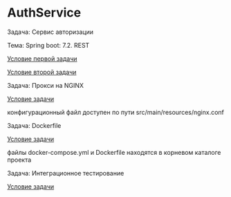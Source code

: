 # AuthService

Задача: Сервис авторизации

Тема: Spring boot: 7.2. REST

[Условие первой задачи](https://github.com/netology-code/jd-homeworks/blob/master/spring_boot_rest/task1)

[Условие второй задачи](https://github.com/netology-code/jd-homeworks/tree/master/spring_boot_rest/task2)

Задача: Прокси на NGINX

[Условие задачи](https://github.com/netology-code/jd-homeworks/blob/master/linux/task1/README.md)

конфигурационный файл доступен по пути src/main/resources/nginx.conf

Задача: Dockerfile

[Условие задачи](https://github.com/netology-code/jd-homeworks/blob/master/docker/task1/README.md)

файлы docker-compose.yml и Dockerfile находятся в корневом каталоге проекта

Задача: Интеграционное тестирование

[Условие задачи](https://github.com/netology-code/jd-homeworks/blob/master/containers/task1/README.md)
